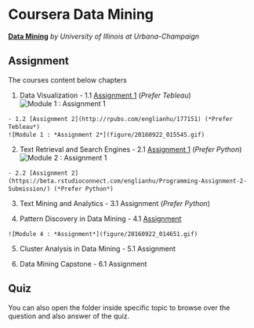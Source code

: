 # Coursera Data Mining

[**Data Mining**](https://www.coursera.org/specializations/data-mining) *by University of Illinois at Urbana-Champaign*

## Assignment

  The courses content below chapters

  1. Data Visualization
    - 1.1 [Assignment 1](http://englianhu.github.io/2016/04/Programming%20Assignment%201%20Submission.html) (*Prefer Tebleau*)
    ![Module 1 : *Assignment 1*](figure/20160922_015212.gif)
    
    - 1.2 [Assignment 2](http://rpubs.com/englianhu/177151) (*Prefer Tebleau*)
    ![Module 1 : *Assignment 2*](figure/20160922_015545.gif)
    
  2. Text Retrieval and Search Engines
    - 2.1 [Assignment 1](https://beta.rstudioconnect.com/englianhu/Programming-Assignment-1-Submission/) (*Prefer Python*)
    ![Module 2 : *Assignment 1*](figure/20160922_015848.gif)
    
    - 2.2 [Assignment 2](https://beta.rstudioconnect.com/englianhu/Programming-Assignment-2-Submission/) (*Prefer Python*)

  3. Text Mining and Analytics
    - 3.1 Assignment (*Prefer Python*)
    
  4. Pattern Discovery in Data Mining
    - 4.1 [Assignment](http://rpubs.com/englianhu/pattern-discovery-in-data-mining-assignment1)
    
    ![Module 4 : *Assignment*](figure/20160922_014651.gif)
    
  5. Cluster Analysis in Data Mining
    - 5.1 Assignment
  
  6. Data Mining Capstone
    - 6.1 Assignment
    
## Quiz

  You can also open the folder inside specific topic to browse over the question and also answer of the quiz.

